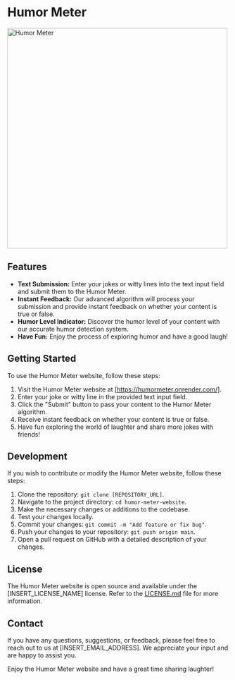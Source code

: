 # Humor Meter

<img src="" alt="Humor Meter" width="500">

## Features

- **Text Submission:** Enter your jokes or witty lines into the text input field and submit them to the Humor Meter.
- **Instant Feedback:** Our advanced algorithm will process your submission and provide instant feedback on whether your content is true or false.
- **Humor Level Indicator:** Discover the humor level of your content with our accurate humor detection system.
- **Have Fun:** Enjoy the process of exploring humor and have a good laugh!

## Getting Started

To use the Humor Meter website, follow these steps:

1. Visit the Humor Meter website at [https://humormeter.onrender.com/].
2. Enter your joke or witty line in the provided text input field.
3. Click the "Submit" button to pass your content to the Humor Meter algorithm.
4. Receive instant feedback on whether your content is true or false.
5. Have fun exploring the world of laughter and share more jokes with friends!

## Development

If you wish to contribute or modify the Humor Meter website, follow these steps:

1. Clone the repository: `git clone [REPOSITORY_URL]`.
2. Navigate to the project directory: `cd humor-meter-website`.
3. Make the necessary changes or additions to the codebase.
4. Test your changes locally.
5. Commit your changes: `git commit -m "Add feature or fix bug"`.
6. Push your changes to your repository: `git push origin main`.
7. Open a pull request on GitHub with a detailed description of your changes.

## License

The Humor Meter website is open source and available under the [INSERT_LICENSE_NAME] license. Refer to the [LICENSE.md](LICENSE.md) file for more information.

## Contact

If you have any questions, suggestions, or feedback, please feel free to reach out to us at [INSERT_EMAIL_ADDRESS]. We appreciate your input and are happy to assist you.

Enjoy the Humor Meter website and have a great time sharing laughter!
